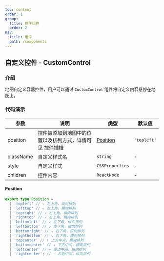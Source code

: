 ```yaml
---
toc: content
order: 1
group:
  title: 控件组件
  order: 2
nav:
  title: 组件
  path: /components
---
```


## 自定义控件 - CustomControl

### 介绍

地图自定义容器控件，用户可以通过 `CustomControl` 组件将自定义内容悬停在地图上。

### 代码演示

<code src="./demos/default.tsx" defaultShowCode compact></code>

| 参数 | 说明 | 类型 | 默认值 |
| --- | --- | --- | --- |
| position | 控件被添加到地图中的位置以及排列方式，详情可见 [控件插槽](https://l7.antv.antgroup.com/api/component/control/control#插槽) | [Position](#position) | `'topleft'` |
| className | 自定义样式名 | `string` | - |
| style | 自定义样式 | `CSSProperties` | - |
| children | 控件内容 | `ReactNode` | - |

#### Position

```ts
export type Position =
  | 'topleft' // ↖ 左上角，纵向排列
  | 'lefttop' // ↖ 左上角，横向排列
  | 'topright' // ↗ 右上角，纵向排列
  | 'righttop' // ↗ 右上角，横向排列
  | 'bottomleft' // ↙ 左下角，纵向排列
  | 'leftbottom' // ↙ 左下角，横向排列
  | 'bottomright' // ↘ 右下角，纵向排列
  | 'rightbottom' // ↘ 右下角，横向排列
  | 'topcenter' // ↑ 上方中央，横向排列
  | 'bottomcenter' // ↓ 下方中间，横向排列
  | 'leftcenter' // ← 左边中间，纵向排列
  | 'rightcenter'; // → 右边中间，纵向排列
```
